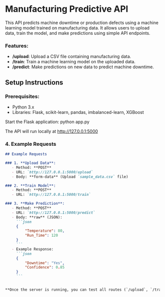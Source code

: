 # Manufacturing Predictive API

This API predicts machine downtime or production defects using a machine learning model trained on manufacturing data. It allows users to upload data, train the model, and make predictions using simple API endpoints.

### Features:
- **/upload**: Upload a CSV file containing manufacturing data.
- **/train**: Train a machine learning model on the uploaded data.
- **/predict**: Make predictions on new data to predict machine downtime.

## Setup Instructions

### Prerequisites:
- Python 3.x
- Libraries: Flask, scikit-learn, pandas, imbalanced-learn, XGBoost

Start the Flask application:
python app.py

The API will run locally at http://127.0.0.1:5000


### **4. Example Requests**

```markdown
## Example Requests

### 1. **Upload Data**:
   - Method: **POST**
   - URL: `http://127.0.0.1:5000/upload`
   - Body: **form-data** (Upload `sample_data.csv` file)

### 2. **Train Model**:
   - Method: **POST**
   - URL: `http://127.0.0.1:5000/train`

### 3. **Make Prediction**:
   - Method: **POST**
   - URL: `http://127.0.0.1:5000/predict`
   - Body: **raw** (JSON):
     ```json
     {
         "Temperature": 80,
         "Run_Time": 120
     }
     ```
   - Example Response:
     ```json
     {
         "Downtime": "Yes",
         "Confidence": 0.85
     }
     ```


**Once the server is running, you can test all routes (`/upload`, `/train`, `/predict`) using tools like **Postman** or **cURL**.



